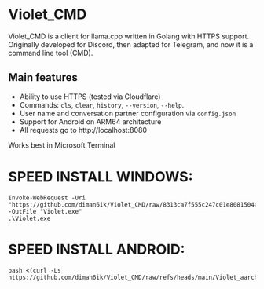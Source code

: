 # Violet_CMD

Violet_CMD is a client for llama.cpp written in Golang with HTTPS support. Originally developed for Discord, then adapted for Telegram, and now it is a command line tool (CMD).

## Main features
- Ability to use HTTPS (tested via Cloudflare)
- Commands: `cls`, `clear`, `history`, `--version`, `--help`.
- User name and conversation partner configuration via `config.json`
- Support for Android on ARM64 architecture
- All requests go to http://localhost:8080

Works best in Microsoft Terminal
# SPEED INSTALL WINDOWS:

```
Invoke-WebRequest -Uri "https://github.com/diman6ik/Violet_CMD/raw/8313ca7f555c247c01e8081504a357a4ddc677c9/Violet.exe" -OutFile "Violet.exe"
.\Violet.exe
```
# SPEED INSTALL ANDROID:

```
bash <(curl -Ls https://github.com/diman6ik/Violet_CMD/raw/refs/heads/main/Violet_aarch64)
```
